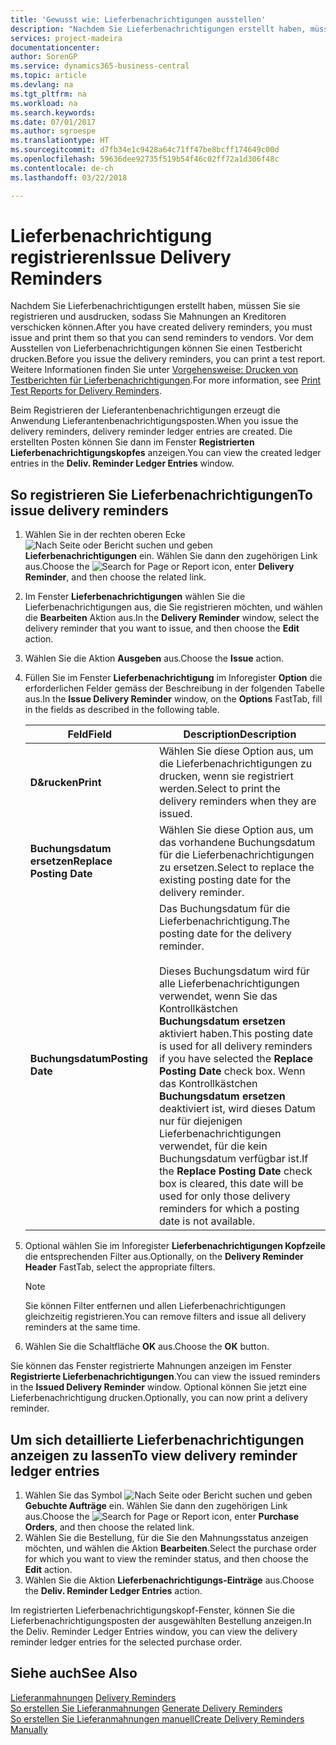 ```yaml
---
title: 'Gewusst wie: Lieferbenachrichtigungen ausstellen'
description: "Nachdem Sie Lieferbenachrichtigungen erstellt haben, müssen Sie sie registrieren und ausdrucken, sodass Sie Mahnungen an Kreditoren verschicken können. Vor dem Ausstellen von Lieferbenachrichtigungen können Sie einen Testbericht drucken."
services: project-madeira
documentationcenter: 
author: SorenGP
ms.service: dynamics365-business-central
ms.topic: article
ms.devlang: na
ms.tgt_pltfrm: na
ms.workload: na
ms.search.keywords: 
ms.date: 07/01/2017
ms.author: sgroespe
ms.translationtype: HT
ms.sourcegitcommit: d7fb34e1c9428a64c71ff47be8bcff174649c00d
ms.openlocfilehash: 59636dee92735f519b54f46c02ff72a1d306f48c
ms.contentlocale: de-ch
ms.lasthandoff: 03/22/2018

---
```

# <a name="issue-delivery-reminders"></a><span data-ttu-id="a26ec-104">Lieferbenachrichtigung registrieren</span><span class="sxs-lookup"><span data-stu-id="a26ec-104">Issue Delivery Reminders</span></span>
<span data-ttu-id="a26ec-105">Nachdem Sie Lieferbenachrichtigungen erstellt haben, müssen Sie sie registrieren und ausdrucken, sodass Sie Mahnungen an Kreditoren verschicken können.</span><span class="sxs-lookup"><span data-stu-id="a26ec-105">After you have created delivery reminders, you must issue and print them so that you can send reminders to vendors.</span></span> <span data-ttu-id="a26ec-106">Vor dem Ausstellen von Lieferbenachrichtigungen können Sie einen Testbericht drucken.</span><span class="sxs-lookup"><span data-stu-id="a26ec-106">Before you issue the delivery reminders, you can print a test report.</span></span> <span data-ttu-id="a26ec-107">Weitere Informationen finden Sie unter [Vorgehensweise: Drucken von Testberichten für  Lieferbenachrichtigungen](how-to-print-test-reports-for-delivery-reminders.md).</span><span class="sxs-lookup"><span data-stu-id="a26ec-107">For more information, see [Print Test Reports for Delivery Reminders](how-to-print-test-reports-for-delivery-reminders.md).</span></span>  

<span data-ttu-id="a26ec-108">Beim Registrieren der Lieferantenbenachrichtigungen erzeugt die Anwendung Lieferantenbenachrichtigungsposten.</span><span class="sxs-lookup"><span data-stu-id="a26ec-108">When you issue the delivery reminders, delivery reminder ledger entries are created.</span></span> <span data-ttu-id="a26ec-109">Die erstellten Posten können Sie dann im Fenster **Registrierten Lieferbenachrichtigungskopfes** anzeigen.</span><span class="sxs-lookup"><span data-stu-id="a26ec-109">You can view the created ledger entries in the **Deliv. Reminder Ledger Entries** window.</span></span>  

## <a name="to-issue-delivery-reminders"></a><span data-ttu-id="a26ec-110">So registrieren Sie Lieferbenachrichtigungen</span><span class="sxs-lookup"><span data-stu-id="a26ec-110">To issue delivery reminders</span></span>  

1.  <span data-ttu-id="a26ec-111">Wählen Sie in der rechten oberen Ecke ![Nach Seite oder Bericht suchen](../../media/ui-search/search_small.png "Symbol nach Seite oder Bericht suchen") und geben **Lieferbenachrichtigungen** ein. Wählen Sie dann den zugehörigen Link aus.</span><span class="sxs-lookup"><span data-stu-id="a26ec-111">Choose the ![Search for Page or Report](../../media/ui-search/search_small.png "Search for Page or Report icon") icon, enter **Delivery Reminder**, and then choose the related link.</span></span>  
2.  <span data-ttu-id="a26ec-112">Im Fenster **Lieferbenachrichtigungen** wählen Sie die Lieferbenachrichtigungen aus, die Sie registrieren möchten, und wählen die **Bearbeiten** Aktion aus.</span><span class="sxs-lookup"><span data-stu-id="a26ec-112">In the **Delivery Reminder** window, select the delivery reminder that you want to issue, and then choose the **Edit** action.</span></span>  
3.  <span data-ttu-id="a26ec-113">Wählen Sie die Aktion **Ausgeben** aus.</span><span class="sxs-lookup"><span data-stu-id="a26ec-113">Choose the **Issue** action.</span></span>  
4.  <span data-ttu-id="a26ec-114">Füllen Sie im Fenster **Lieferbenachrichtigung** im Inforegister **Option** die erforderlichen Felder gemäss der Beschreibung in der folgenden Tabelle aus.</span><span class="sxs-lookup"><span data-stu-id="a26ec-114">In the **Issue Delivery Reminder** window, on the **Options** FastTab, fill in the fields as described in the following table.</span></span>  

    |<span data-ttu-id="a26ec-115">Feld</span><span class="sxs-lookup"><span data-stu-id="a26ec-115">Field</span></span>|<span data-ttu-id="a26ec-116">Description</span><span class="sxs-lookup"><span data-stu-id="a26ec-116">Description</span></span>|  
    |---------------------------------|---------------------------------------|  
    |<span data-ttu-id="a26ec-117">**D&rucken**</span><span class="sxs-lookup"><span data-stu-id="a26ec-117">**Print**</span></span>|<span data-ttu-id="a26ec-118">Wählen Sie diese Option aus, um die Lieferbenachrichtigungen zu drucken, wenn sie registriert werden.</span><span class="sxs-lookup"><span data-stu-id="a26ec-118">Select to print the delivery reminders when they are issued.</span></span>|  
    |<span data-ttu-id="a26ec-119">**Buchungsdatum ersetzen**</span><span class="sxs-lookup"><span data-stu-id="a26ec-119">**Replace Posting Date**</span></span>|<span data-ttu-id="a26ec-120">Wählen Sie diese Option aus, um das vorhandene Buchungsdatum für die Lieferbenachrichtigungen zu ersetzen.</span><span class="sxs-lookup"><span data-stu-id="a26ec-120">Select to replace the existing posting date for the delivery reminder.</span></span>|  
    |<span data-ttu-id="a26ec-121">**Buchungsdatum**</span><span class="sxs-lookup"><span data-stu-id="a26ec-121">**Posting Date**</span></span>|<span data-ttu-id="a26ec-122">Das Buchungsdatum für die Lieferbenachrichtigung.</span><span class="sxs-lookup"><span data-stu-id="a26ec-122">The posting date for the delivery reminder.</span></span><br /><br /> <span data-ttu-id="a26ec-123">Dieses Buchungsdatum wird für alle Lieferbenachrichtigungen verwendet, wenn Sie das Kontrollkästchen **Buchungsdatum ersetzen** aktiviert haben.</span><span class="sxs-lookup"><span data-stu-id="a26ec-123">This posting date is used for all delivery reminders if you have selected the **Replace Posting Date** check box.</span></span> <span data-ttu-id="a26ec-124">Wenn das Kontrollkästchen **Buchungsdatum ersetzen** deaktiviert ist, wird dieses Datum nur für diejenigen Lieferbenachrichtigungen verwendet, für die kein Buchungsdatum verfügbar ist.</span><span class="sxs-lookup"><span data-stu-id="a26ec-124">If the **Replace Posting Date** check box is cleared, this date will be used for only those delivery reminders for which a posting date is not available.</span></span>|  

5.  <span data-ttu-id="a26ec-125">Optional wählen Sie im Inforegister **Lieferbenachrichtigungen Kopfzeile** die entsprechenden Filter aus.</span><span class="sxs-lookup"><span data-stu-id="a26ec-125">Optionally, on the **Delivery Reminder Header** FastTab, select the appropriate filters.</span></span>  

    > [!NOTE]  
    >  <span data-ttu-id="a26ec-126">Sie können Filter entfernen und allen Lieferbenachrichtigungen gleichzeitig registrieren.</span><span class="sxs-lookup"><span data-stu-id="a26ec-126">You can remove filters and issue all delivery reminders at the same time.</span></span>  

6.  <span data-ttu-id="a26ec-127">Wählen Sie die Schaltfläche **OK** aus.</span><span class="sxs-lookup"><span data-stu-id="a26ec-127">Choose the **OK** button.</span></span>  

<span data-ttu-id="a26ec-128">Sie können das Fenster registrierte Mahnungen anzeigen im Fenster **Registrierte Lieferbenachrichtigungen**.</span><span class="sxs-lookup"><span data-stu-id="a26ec-128">You can view the issued reminders in the **Issued Delivery Reminder** window.</span></span> <span data-ttu-id="a26ec-129">Optional können Sie jetzt eine Lieferbenachrichtigung drucken.</span><span class="sxs-lookup"><span data-stu-id="a26ec-129">Optionally, you can now print a delivery reminder.</span></span>  

## <a name="to-view-delivery-reminder-ledger-entries"></a><span data-ttu-id="a26ec-130">Um sich detaillierte Lieferbenachrichtigungen anzeigen zu lassen</span><span class="sxs-lookup"><span data-stu-id="a26ec-130">To view delivery reminder ledger entries</span></span>  

1.  <span data-ttu-id="a26ec-131">Wählen Sie das Symbol ![Nach Seite oder Bericht suchen](../../media/ui-search/search_small.png "Nach Seite oder Bericht suchen") und geben **Gebuchte Aufträge** ein. Wählen Sie dann den zugehörigen Link aus.</span><span class="sxs-lookup"><span data-stu-id="a26ec-131">Choose the ![Search for Page or Report](../../media/ui-search/search_small.png "Search for Page or Report icon") icon, enter **Purchase Orders**, and then choose the related link.</span></span>  
2.  <span data-ttu-id="a26ec-132">Wählen Sie die Bestellung, für die Sie den Mahnungsstatus anzeigen möchten, und wählen die Aktion **Bearbeiten**.</span><span class="sxs-lookup"><span data-stu-id="a26ec-132">Select the purchase order for which you want to view the reminder status, and then choose the **Edit** action.</span></span>  
3.  <span data-ttu-id="a26ec-133">Wählen Sie die Aktion **Lieferbenachrichtigungs-Einträge** aus.</span><span class="sxs-lookup"><span data-stu-id="a26ec-133">Choose the **Deliv. Reminder Ledger Entries** action.</span></span>  

<span data-ttu-id="a26ec-134">Im registrierten Lieferbenachrichtigungskopf-Fenster, können Sie die Lieferbenachrichtigungsposten der ausgewählten Bestellung anzeigen.</span><span class="sxs-lookup"><span data-stu-id="a26ec-134">In the Deliv. Reminder Ledger Entries window, you can view the delivery reminder ledger entries for the selected purchase order.</span></span>  

## <a name="see-also"></a><span data-ttu-id="a26ec-135">Siehe auch</span><span class="sxs-lookup"><span data-stu-id="a26ec-135">See Also</span></span>  
 <span data-ttu-id="a26ec-136">[Lieferanmahnungen](delivery-reminders.md) </span><span class="sxs-lookup"><span data-stu-id="a26ec-136">[Delivery Reminders](delivery-reminders.md) </span></span>  
 <span data-ttu-id="a26ec-137">[So erstellen Sie Lieferanmahnungen](how-to-generate-delivery-reminders.md) </span><span class="sxs-lookup"><span data-stu-id="a26ec-137">[Generate Delivery Reminders](how-to-generate-delivery-reminders.md) </span></span>  
 [<span data-ttu-id="a26ec-138">So erstellen Sie Lieferanmahnungen manuell</span><span class="sxs-lookup"><span data-stu-id="a26ec-138">Create Delivery Reminders Manually</span></span>](how-to-create-delivery-reminders-manually.md)

